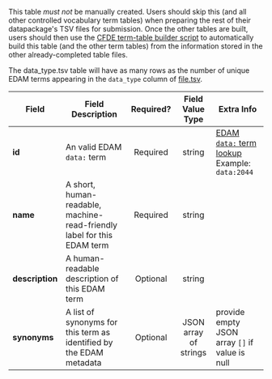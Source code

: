 This table *must not* be manually created. Users should skip this (and all other controlled vocabulary term tables) when preparing the rest of their datapackage's TSV files for submission. Once the other tables are built, users should then use the [CFDE term-table builder script](https://osf.io/bq6k9/) to automatically build this table (and the other term tables) from the information stored in the other already-completed table files.

The data_type.tsv table will have as many rows as the number of unique EDAM terms appearing in the `data_type` column of [file.tsv](./TableInfo:-file.tsv).

Field | Field Description | Required? | Field Value Type | Extra Info 
------|-------------------|:-----------:|:-------------:|------------
**id** | An valid EDAM `data:` term | Required | string | [EDAM `data:` term lookup](https://www.ebi.ac.uk/ols/ontologies/edam/terms?iri=http%3A%2F%2Fedamontology.org%2Fdata_0006&viewMode=All&siblings=false) <br/> Example: `data:2044`
**name** | A short, human-readable, machine-read-friendly label for this EDAM term| Required | string
**description** | A human-readable description of this EDAM term | Optional | string
**synonyms** | A list of synonyms for this term as identified by the EDAM metadata | Optional | JSON array of strings | provide empty JSON array `[]` if value is null
